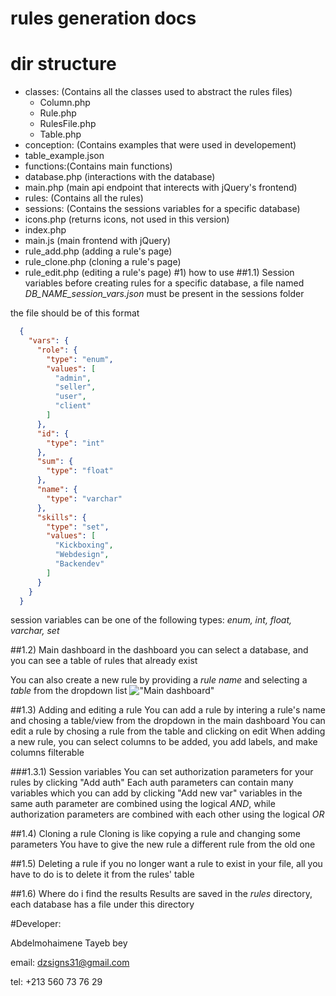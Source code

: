 # rules generation docs
# dir structure
* classes: (Contains all the classes used to abstract the rules files)
  * Column.php
  * Rule.php
  * RulesFile.php
  * Table.php
* conception: (Contains examples that were used in developement)
 *  table_example.json
* functions:(Contains main functions)
 * database.php (interactions with the database)
 * main.php (main api endpoint that interects with jQuery's frontend)
* rules: (Contains all the rules)
* sessions: (Contains the sessions variables for a specific database)
* icons.php (returns icons, not used in this version)
* index.php
* main.js (main frontend with jQuery)
* rule_add.php (adding a rule's page)
* rule_clone.php (cloning a rule's page)
* rule_edit.php (editing a rule's page)
#1) how to use
##1.1) Session variables
before creating rules for a specific database, a file named *DB_NAME_session_vars.json* must be present
in the sessions folder

the file should be of this format
```json
  {
    "vars": {
      "role": {
        "type": "enum",
        "values": [
          "admin",
          "seller",
          "user",
          "client"
        ]
      },
      "id": {
        "type": "int"
      },
      "sum": {
        "type": "float"
      },
      "name": {
        "type": "varchar"
      },
      "skills": {
        "type": "set",
        "values": [
          "Kickboxing",
          "Webdesign",
          "Backendev"
        ]
      }
    }
  }
```

session variables can be one of the following types: *enum, int, float, varchar, set*

##1.2) Main dashboard
in the dashboard you can select a database, and you can see a table of rules that already exist

You can also create a new rule by providing a *rule name* and selecting a *table* from the dropdown list
!["Main dashboard"](/images/index.png "Main dashboard")

##1.3) Adding and editing a rule
You can add a rule by intering a rule's name and chosing a table/view from the dropdown in the main dashboard
You can edit a rule by chosing a rule from the table and clicking on edit
When adding a new rule, you can select columns to be added, you add labels, and make columns filterable

###1.3.1) Session variables
You can set authorization parameters for your rules by clicking "Add auth"
Each auth parameters can contain many variables which you can add by clicking "Add new var"
variables in the same auth parameter are combined using the logical *AND*, while authorization parameters are combined with each other using the logical *OR*

##1.4) Cloning a rule
Cloning is like copying a rule and changing some parameters
You have to give the new rule a different rule from the old one

##1.5) Deleting a rule
if you no longer want a rule to exist in your file, all you have to do is to delete it from the rules' table

##1.6) Where do i find the results
Results are saved in the *rules* directory, each database has a file under this directory

#Developer:

Abdelmohaimene Tayeb bey

email: dzsigns31@gmail.com

tel: +213 560 73 76 29
